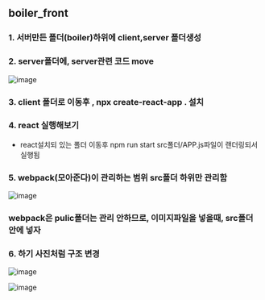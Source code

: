 ## boiler_front

### 1. 서버만든 폴더(boiler)하위에 client,server 폴더생성

### 2. server폴더에, server관련 코드 move

![image](https://user-images.githubusercontent.com/82345970/178127213-a7c55aa2-ddc5-4ce8-aad6-82d79025d457.png)

### 3. client 폴더로 이동후 , npx create-react-app . 설치

### 4. react 실행해보기
- react설치되 있는 폴더 이동후 npm run start src폴더/APP.js파일이 랜더링되서 실행됨

### 5. webpack(모아준다)이 관리하는 범위 src폴더 하위만 관리함

![image](https://user-images.githubusercontent.com/82345970/178127472-d6b3b47d-867e-4fe2-8fc4-3e86926b626e.png)

### webpack은 pulic폴더는 관리 안하므로, 이미지파일을 넣을때, src폴더 안에 넣자


### 6. 하기 사진처럼 구조 변경

![image](https://user-images.githubusercontent.com/82345970/178127514-db4aa50f-c5cf-4e78-a603-22ed56fdbd01.png)

![image](https://user-images.githubusercontent.com/82345970/178127526-c67b94da-ee0d-4ccb-b2f5-b4cb3c14fab3.png)






